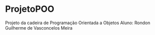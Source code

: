 # ProjetoPOO
Projeto da cadeira de Programação Orientada a Objetos
Aluno: Rondon Guilherme de Vasconcelos Meira
